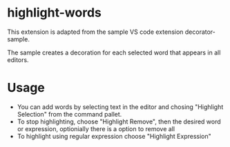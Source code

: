 # highlight-words

This extension is adapted from the sample VS code extension decorator-sample.

The sample creates a decoration for each selected word that appears in all editors. 

# Usage

* You can add words by selecting text in the editor and chosing "Highlight Selection" from the command pallet.  
* To stop highlighting, choose "Highlight Remove", then the desired word or expression, optionially there is a option to remove all
* To highlight using regular expression choose "Highlight Expression"

